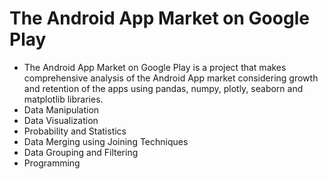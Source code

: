 # The Android App Market on Google Play

* The Android App Market on Google Play is a project that makes comprehensive analysis of the Android App market considering growth and retention of the apps using pandas, numpy, plotly, seaborn and matplotlib libraries.
* Data Manipulation
* Data Visualization
* Probability and Statistics
* Data Merging using Joining Techniques
* Data Grouping and Filtering
* Programming
